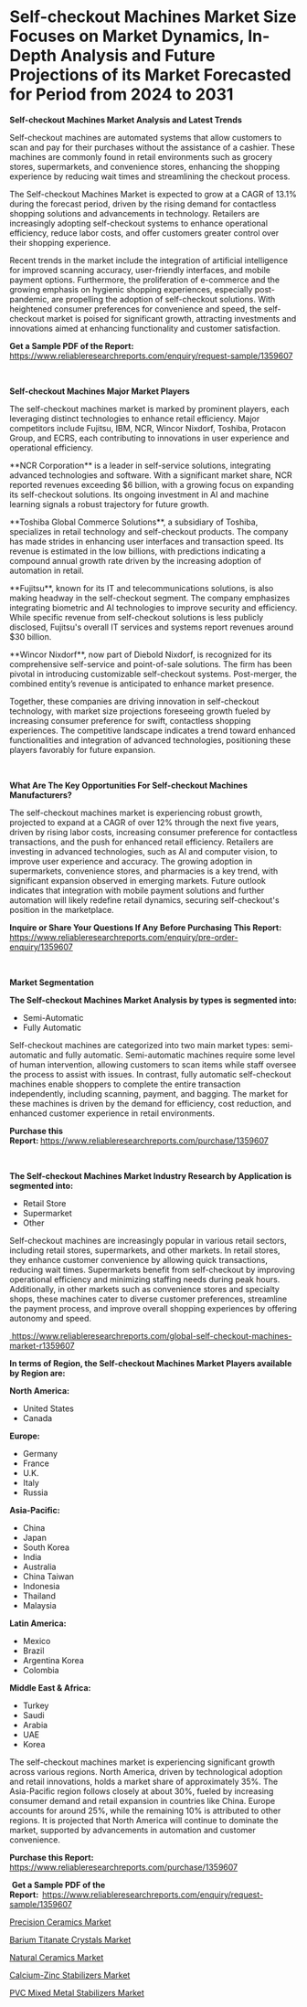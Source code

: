 <p><h1>Self-checkout Machines Market Size Focuses on Market Dynamics, In-Depth Analysis and Future Projections of its Market Forecasted for Period from 2024 to 2031</h1></p><p><strong>Self-checkout Machines Market Analysis and Latest Trends</strong></p>
<p><p>Self-checkout machines are automated systems that allow customers to scan and pay for their purchases without the assistance of a cashier. These machines are commonly found in retail environments such as grocery stores, supermarkets, and convenience stores, enhancing the shopping experience by reducing wait times and streamlining the checkout process.</p><p>The Self-checkout Machines Market is expected to grow at a CAGR of 13.1% during the forecast period, driven by the rising demand for contactless shopping solutions and advancements in technology. Retailers are increasingly adopting self-checkout systems to enhance operational efficiency, reduce labor costs, and offer customers greater control over their shopping experience. </p><p>Recent trends in the market include the integration of artificial intelligence for improved scanning accuracy, user-friendly interfaces, and mobile payment options. Furthermore, the proliferation of e-commerce and the growing emphasis on hygienic shopping experiences, especially post-pandemic, are propelling the adoption of self-checkout solutions. With heightened consumer preferences for convenience and speed, the self-checkout market is poised for significant growth, attracting investments and innovations aimed at enhancing functionality and customer satisfaction.</p></p>
<p><strong>Get a Sample PDF of the Report:&nbsp;</strong> <a href="https://www.reliableresearchreports.com/enquiry/request-sample/1359607">https://www.reliableresearchreports.com/enquiry/request-sample/1359607</a></p>
<p>&nbsp;</p>
<p><strong>Self-checkout Machines Major Market Players</strong></p>
<p><p>The self-checkout machines market is marked by prominent players, each leveraging distinct technologies to enhance retail efficiency. Major competitors include Fujitsu, IBM, NCR, Wincor Nixdorf, Toshiba, Protacon Group, and ECRS, each contributing to innovations in user experience and operational efficiency.</p><p>**NCR Corporation** is a leader in self-service solutions, integrating advanced technologies and software. With a significant market share, NCR reported revenues exceeding $6 billion, with a growing focus on expanding its self-checkout solutions. Its ongoing investment in AI and machine learning signals a robust trajectory for future growth.</p><p>**Toshiba Global Commerce Solutions**, a subsidiary of Toshiba, specializes in retail technology and self-checkout products. The company has made strides in enhancing user interfaces and transaction speed. Its revenue is estimated in the low billions, with predictions indicating a compound annual growth rate driven by the increasing adoption of automation in retail.</p><p>**Fujitsu**, known for its IT and telecommunications solutions, is also making headway in the self-checkout segment. The company emphasizes integrating biometric and AI technologies to improve security and efficiency. While specific revenue from self-checkout solutions is less publicly disclosed, Fujitsu's overall IT services and systems report revenues around $30 billion.</p><p>**Wincor Nixdorf**, now part of Diebold Nixdorf, is recognized for its comprehensive self-service and point-of-sale solutions. The firm has been pivotal in introducing customizable self-checkout systems. Post-merger, the combined entity’s revenue is anticipated to enhance market presence.</p><p>Together, these companies are driving innovation in self-checkout technology, with market size projections foreseeing growth fueled by increasing consumer preference for swift, contactless shopping experiences. The competitive landscape indicates a trend toward enhanced functionalities and integration of advanced technologies, positioning these players favorably for future expansion.</p></p>
<p>&nbsp;</p>
<p><strong>What Are The Key Opportunities For Self-checkout Machines Manufacturers?</strong></p>
<p><p>The self-checkout machines market is experiencing robust growth, projected to expand at a CAGR of over 12% through the next five years, driven by rising labor costs, increasing consumer preference for contactless transactions, and the push for enhanced retail efficiency. Retailers are investing in advanced technologies, such as AI and computer vision, to improve user experience and accuracy. The growing adoption in supermarkets, convenience stores, and pharmacies is a key trend, with significant expansion observed in emerging markets. Future outlook indicates that integration with mobile payment solutions and further automation will likely redefine retail dynamics, securing self-checkout's position in the marketplace.</p></p>
<p><strong>Inquire or Share Your Questions If Any Before Purchasing This Report:</strong> <a href="https://www.reliableresearchreports.com/enquiry/pre-order-enquiry/1359607">https://www.reliableresearchreports.com/enquiry/pre-order-enquiry/1359607</a></p>
<p>&nbsp;</p>
<p><strong>Market Segmentation</strong></p>
<p><strong>The Self-checkout Machines Market Analysis by types is segmented into:</strong></p>
<p><ul><li>Semi-Automatic</li><li>Fully Automatic</li></ul></p>
<p><p>Self-checkout machines are categorized into two main market types: semi-automatic and fully automatic. Semi-automatic machines require some level of human intervention, allowing customers to scan items while staff oversee the process to assist with issues. In contrast, fully automatic self-checkout machines enable shoppers to complete the entire transaction independently, including scanning, payment, and bagging. The market for these machines is driven by the demand for efficiency, cost reduction, and enhanced customer experience in retail environments.</p></p>
<p><strong>Purchase this Report:&nbsp;</strong><a href="https://www.reliableresearchreports.com/purchase/1359607">https://www.reliableresearchreports.com/purchase/1359607</a></p>
<p>&nbsp;</p>
<p><strong>The Self-checkout Machines Market Industry Research by Application is segmented into:</strong></p>
<p><ul><li>Retail Store</li><li>Supermarket</li><li>Other</li></ul></p>
<p><p>Self-checkout machines are increasingly popular in various retail sectors, including retail stores, supermarkets, and other markets. In retail stores, they enhance customer convenience by allowing quick transactions, reducing wait times. Supermarkets benefit from self-checkout by improving operational efficiency and minimizing staffing needs during peak hours. Additionally, in other markets such as convenience stores and specialty shops, these machines cater to diverse customer preferences, streamline the payment process, and improve overall shopping experiences by offering autonomy and speed.</p></p>
<p><a href="https://www.reliableresearchreports.com/global-self-checkout-machines-market-r1359607">&nbsp;https://www.reliableresearchreports.com/global-self-checkout-machines-market-r1359607</a></p>
<p><strong>In terms of Region, the Self-checkout Machines Market Players available by Region are:</strong></p>
<p>
    <p> <strong> North America: </strong>
        <ul>
            <li>United States</li>
            <li>Canada</li>
        </ul>
        </p> 
    <p> <strong> Europe: </strong>
        <ul>
            <li>Germany</li>
            <li>France</li>
            <li>U.K.</li>
            <li>Italy</li>
            <li>Russia</li>
        </ul>
        </p> 
    <p> <strong> Asia-Pacific: </strong>
        <ul>
            <li>China</li>
            <li>Japan</li>
            <li>South Korea</li>
            <li>India</li>
            <li>Australia</li>
            <li>China Taiwan</li>
            <li>Indonesia</li>
            <li>Thailand</li>
            <li>Malaysia</li>
        </ul>
        </p> 
    <p> <strong> Latin America: </strong>
        <ul>
            <li>Mexico</li>
            <li>Brazil</li>
            <li>Argentina Korea</li>
            <li>Colombia</li>
        </ul>
        </p> 
    <p> <strong> Middle East & Africa: </strong>
        <ul>
            <li>Turkey</li>
            <li>Saudi</li>
            <li>Arabia</li>
            <li>UAE</li>
            <li>Korea</li>
        </ul>
    </p>
    </p>
<p><p>The self-checkout machines market is experiencing significant growth across various regions. North America, driven by technological adoption and retail innovations, holds a market share of approximately 35%. The Asia-Pacific region follows closely at about 30%, fueled by increasing consumer demand and retail expansion in countries like China. Europe accounts for around 25%, while the remaining 10% is attributed to other regions. It is projected that North America will continue to dominate the market, supported by advancements in automation and customer convenience.</p></p>
<p><strong>Purchase this Report: </strong><a href="https://www.reliableresearchreports.com/purchase/1359607">https://www.reliableresearchreports.com/purchase/1359607</a></p>
<p>&nbsp;<strong>Get a Sample PDF of the Report:&nbsp;&nbsp;</strong><a href="https://www.reliableresearchreports.com/enquiry/request-sample/1359607">https://www.reliableresearchreports.com/enquiry/request-sample/1359607</a></p>
<p><strong></strong></p>
<p><p><a href="https://www.linkedin.com/pulse/precision-ceramics-market-size-share-trends-analysis-bv3jc?trackingId=TDunTHz4SfafyGNUQlKNig%3D%3D">Precision Ceramics Market</a></p><p><a href="https://www.linkedin.com/pulse/barium-titanate-crystals-market-global-regional-analysis-ymrwc?trackingId=GeSF0oHYRMqCZeqHEaXsdg%3D%3D">Barium Titanate Crystals Market</a></p><p><a href="https://www.linkedin.com/pulse/market-dynamics-future-trends-global-natural-ceramics-9n6oc?trackingId=V2%2F1qWJhQe62hUUsA2L4Vw%3D%3D">Natural Ceramics Market</a></p><p><a href="https://issuu.com/reportprime-2/docs/calcium-zinc-stabilizers-market-siz_eabac6af05530d">Calcium-Zinc Stabilizers Market</a></p><p><a href="https://issuu.com/reportprime-2/docs/pvc-mixed-metal-stabilizers-market-_9031c346193ba7">PVC Mixed Metal Stabilizers Market</a></p></p>